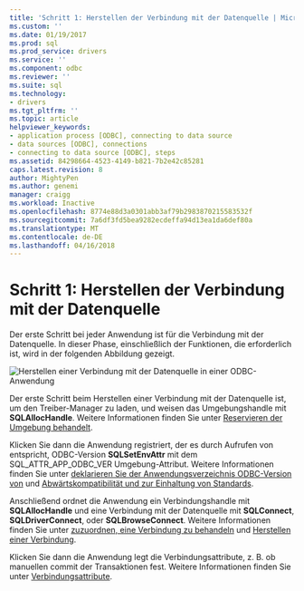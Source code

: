 ```yaml
---
title: 'Schritt 1: Herstellen der Verbindung mit der Datenquelle | Microsoft Docs'
ms.custom: ''
ms.date: 01/19/2017
ms.prod: sql
ms.prod_service: drivers
ms.service: ''
ms.component: odbc
ms.reviewer: ''
ms.suite: sql
ms.technology:
- drivers
ms.tgt_pltfrm: ''
ms.topic: article
helpviewer_keywords:
- application process [ODBC], connecting to data source
- data sources [ODBC], connections
- connecting to data source [ODBC], steps
ms.assetid: 84298664-4523-4149-b821-7b2e42c85281
caps.latest.revision: 8
author: MightyPen
ms.author: genemi
manager: craigg
ms.workload: Inactive
ms.openlocfilehash: 8774e88d3a0301abb3af79b2983870215583532f
ms.sourcegitcommit: 7a6df3fd5bea9282ecdeffa94d13ea1da6def80a
ms.translationtype: MT
ms.contentlocale: de-DE
ms.lasthandoff: 04/16/2018
---
```

# <a name="step-1-connect-to-the-data-source"></a>Schritt 1: Herstellen der Verbindung mit der Datenquelle
Der erste Schritt bei jeder Anwendung ist für die Verbindung mit der Datenquelle. In dieser Phase, einschließlich der Funktionen, die erforderlich ist, wird in der folgenden Abbildung gezeigt.  
  
 ![Herstellen einer Verbindung mit der Datenquelle in einer ODBC-Anwendung](../../../odbc/reference/develop-app/media/pr11.gif "pr11")  
  
 Der erste Schritt beim Herstellen einer Verbindung mit der Datenquelle ist, um den Treiber-Manager zu laden, und weisen das Umgebungshandle mit **SQLAllocHandle**. Weitere Informationen finden Sie unter [Reservieren der Umgebung behandelt](../../../odbc/reference/develop-app/allocating-the-environment-handle.md).  
  
 Klicken Sie dann die Anwendung registriert, der es durch Aufrufen von entspricht, ODBC-Version **SQLSetEnvAttr** mit dem SQL_ATTR_APP_ODBC_VER Umgebung-Attribut. Weitere Informationen finden Sie unter [deklarieren Sie der Anwendungsverzeichnis ODBC-Version von](../../../odbc/reference/develop-app/declaring-the-application-s-odbc-version.md) und [Abwärtskompatibilität und zur Einhaltung von Standards](../../../odbc/reference/develop-app/backward-compatibility-and-standards-compliance.md).  
  
 Anschließend ordnet die Anwendung ein Verbindungshandle mit **SQLAllocHandle** und eine Verbindung mit der Datenquelle mit **SQLConnect**, **SQLDriverConnect**, oder **SQLBrowseConnect**. Weitere Informationen finden Sie unter [zuzuordnen, eine Verbindung zu behandeln](../../../odbc/reference/develop-app/allocating-a-connection-handle-odbc.md) und [Herstellen einer Verbindung](../../../odbc/reference/develop-app/establishing-a-connection.md).  
  
 Klicken Sie dann die Anwendung legt die Verbindungsattribute, z. B. ob manuellen commit der Transaktionen fest. Weitere Informationen finden Sie unter [Verbindungsattribute](../../../odbc/reference/develop-app/connection-attributes.md).
